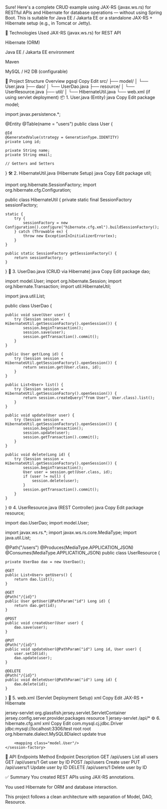 Sure! Here's a complete CRUD example using JAX-RS (javax.ws.rs) for RESTful APIs and Hibernate for database operations — without using Spring Boot. This is suitable for Java EE / Jakarta EE or a standalone JAX-RS + Hibernate setup (e.g., in Tomcat or Jetty).

🔧 Technologies Used
JAX-RS (javax.ws.rs) for REST API

Hibernate (ORM)

Java EE / Jakarta EE environment

Maven

MySQL / H2 DB (configurable)

📁 Project Structure Overview
pgsql
Copy
Edit
src/
├── model/
│   └── User.java
├── dao/
│   └── UserDao.java
├── resource/
│   └── UserResource.java
├── util/
│   └── HibernateUtil.java
└── web.xml (if using servlet deployment)
📦 1. User.java (Entity)
java
Copy
Edit
package model;

import javax.persistence.*;

@Entity
@Table(name = "users")
public class User {

    @Id
    @GeneratedValue(strategy = GenerationType.IDENTITY)
    private Long id;

    private String name;
    private String email;

    // Getters and Setters
}
🛠 2. HibernateUtil.java (Hibernate Setup)
java
Copy
Edit
package util;

import org.hibernate.SessionFactory;
import org.hibernate.cfg.Configuration;

public class HibernateUtil {
    private static final SessionFactory sessionFactory;

    static {
        try {
            sessionFactory = new Configuration().configure("hibernate.cfg.xml").buildSessionFactory();
        } catch (Throwable ex) {
            throw new ExceptionInInitializerError(ex);
        }
    }

    public static SessionFactory getSessionFactory() {
        return sessionFactory;
    }
}
📘 3. UserDao.java (CRUD via Hibernate)
java
Copy
Edit
package dao;

import model.User;
import org.hibernate.Session;
import org.hibernate.Transaction;
import util.HibernateUtil;

import java.util.List;

public class UserDao {

    public void save(User user) {
        try (Session session = HibernateUtil.getSessionFactory().openSession()) {
            session.beginTransaction();
            session.save(user);
            session.getTransaction().commit();
        }
    }

    public User get(Long id) {
        try (Session session = HibernateUtil.getSessionFactory().openSession()) {
            return session.get(User.class, id);
        }
    }

    public List<User> list() {
        try (Session session = HibernateUtil.getSessionFactory().openSession()) {
            return session.createQuery("from User", User.class).list();
        }
    }

    public void update(User user) {
        try (Session session = HibernateUtil.getSessionFactory().openSession()) {
            session.beginTransaction();
            session.update(user);
            session.getTransaction().commit();
        }
    }

    public void delete(Long id) {
        try (Session session = HibernateUtil.getSessionFactory().openSession()) {
            session.beginTransaction();
            User user = session.get(User.class, id);
            if (user != null) {
                session.delete(user);
            }
            session.getTransaction().commit();
        }
    }
}
🌐 4. UserResource.java (REST Controller)
java
Copy
Edit
package resource;

import dao.UserDao;
import model.User;

import javax.ws.rs.*;
import javax.ws.rs.core.MediaType;
import java.util.List;

@Path("/users")
@Produces(MediaType.APPLICATION_JSON)
@Consumes(MediaType.APPLICATION_JSON)
public class UserResource {

    private UserDao dao = new UserDao();

    @GET
    public List<User> getUsers() {
        return dao.list();
    }

    @GET
    @Path("/{id}")
    public User getUser(@PathParam("id") Long id) {
        return dao.get(id);
    }

    @POST
    public void createUser(User user) {
        dao.save(user);
    }

    @PUT
    @Path("/{id}")
    public void updateUser(@PathParam("id") Long id, User user) {
        user.setId(id);
        dao.update(user);
    }

    @DELETE
    @Path("/{id}")
    public void deleteUser(@PathParam("id") Long id) {
        dao.delete(id);
    }
}
🧾 5. web.xml (Servlet Deployment Setup)
xml
Copy
Edit
<web-app>
  <display-name>JAX-RS + Hibernate</display-name>

  <servlet>
    <servlet-name>jersey-servlet</servlet-name>
    <servlet-class>org.glassfish.jersey.servlet.ServletContainer</servlet-class>
    <init-param>
      <param-name>jersey.config.server.provider.packages</param-name>
      <param-value>resource</param-value>
    </init-param>
    <load-on-startup>1</load-on-startup>
  </servlet>

  <servlet-mapping>
    <servlet-name>jersey-servlet</servlet-name>
    <url-pattern>/api/*</url-pattern>
  </servlet-mapping>
</web-app>
⚙️ 6. hibernate.cfg.xml
xml
Copy
Edit
<?xml version='1.0' encoding='utf-8'?>
<!DOCTYPE hibernate-configuration PUBLIC
        "-//Hibernate/Hibernate Configuration DTD 3.0//EN"
        "http://hibernate.org/dtd/hibernate-configuration-3.0.dtd">

<hibernate-configuration>
    <session-factory>
        <property name="hibernate.connection.driver_class">com.mysql.cj.jdbc.Driver</property>
        <property name="hibernate.connection.url">jdbc:mysql://localhost:3306/test</property>
        <property name="hibernate.connection.username">root</property>
        <property name="hibernate.connection.password">root</property>
        <property name="hibernate.dialect">org.hibernate.dialect.MySQL8Dialect</property>
        <property name="hibernate.hbm2ddl.auto">update</property>
        <property name="show_sql">true</property>

        <mapping class="model.User"/>
    </session-factory>
</hibernate-configuration>
🧪 API Endpoints
Method	Endpoint	Description
GET	/api/users	List all users
GET	/api/users/1	Get user by ID
POST	/api/users	Create user
PUT	/api/users/1	Update user by ID
DELETE	/api/users/1	Delete user by ID

✅ Summary
You created REST APIs using JAX-RS annotations.

You used Hibernate for ORM and database interaction.

This project follows a clean architecture with separation of Model, DAO, Resource.

